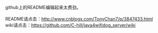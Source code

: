 github上的README编辑起来太费劲。<br>
<br>
README请点击：http://www.cnblogs.com/TonyChan7/p/3847433.html<br>
wiki请点击：https://github.com/C-hill/java4wifidog_server/wiki
